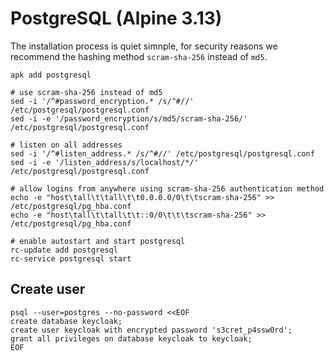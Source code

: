 # PostgreSQL (Alpine 3.13)

The installation process is quiet simnple, for security reasons we recommend the hashing method `scram-sha-256` instead of `md5`.
```shell
apk add postgresql

# use scram-sha-256 instead of md5
sed -i '/^#password_encryption.* /s/^#//' /etc/postgresql/postgresql.conf
sed -i -e '/password_encryption/s/md5/scram-sha-256/' /etc/postgresql/postgresql.conf

# listen on all addresses 
sed -i '/^#listen_address.* /s/^#//' /etc/postgresql/postgresql.conf
sed -i -e '/listen_address/s/localhost/*/' /etc/postgresql/postgresql.conf

# allow logins from anywhere using scram-sha-256 authentication method
echo -e "host\tall\t\tall\t\t0.0.0.0/0\t\tscram-sha-256" >> /etc/postgresql/pg_hba.conf
echo -e "host\tall\t\tall\t\t::0/0\t\t\tscram-sha-256" >> /etc/postgresql/pg_hba.conf

# enable autostart and start postgresql
rc-update add postgresql
rc-service postgresql start
```

## Create user
```shell
psql --user=postgres --no-password <<EOF
create database keycloak;
create user keycloak with encrypted password 's3cret_p4ssw0rd';
grant all privileges on database keycloak to keycloak;
EOF
```
